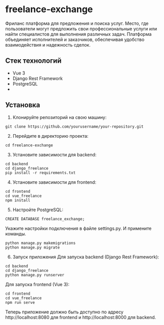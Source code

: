 # freelance-exchange

Фриланс платформа для предложения и поиска услуг. Место, где пользователи могут предложить свои профессиональные услуги или найти специалистов для выполнения различных задач. Платформа объединяет исполнителей и заказчиков, обеспечивая удобство взаимодействия и надежность сделок.

## Стек технологий

- Vue 3
- Django Rest Framework
- PostgreSQL
- 


## Установка

1. Клонируйте репозиторий на свою машину:
```
git clone https://github.com/yourusername/your-repository.git
```
2. Перейдите в директорию проекта:
```
cd freelance-exchange
```
3. Установите зависимости для backend:
```
cd backend
cd django_freelance
pip install -r requirements.txt
```
4. Установите зависимости для frontend:
```
cd frontend
cd vue_freelance
npm install
```
5. Настройте PostgreSQL:
```
CREATE DATABASE freelance_exchange;
```
Укажите настройки подключения в файле settings.py. И примените команды.
```
python manage.py makemigrations
python manage.py migrate 
```
6. Запуск приложения
Для запуска backend (Django Rest Framework):
```
cd backend
cd django_freelance
python manage.py runserver
```
Для запуска frontend (Vue 3):
```
cd frontend
cd vue_freelance
npm run serve
```
Теперь приложение должно быть доступно по адресу http://localhost:8080 для frontend и http://localhost:8000 для backend.